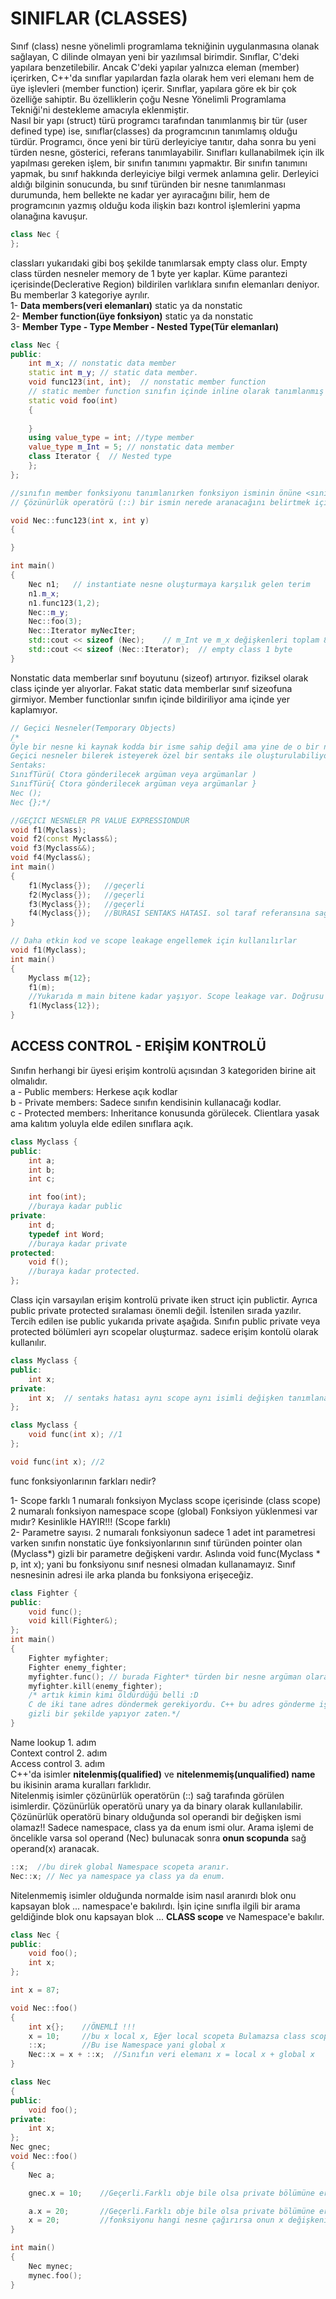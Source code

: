 # SINIFLAR (CLASSES)
Sınıf (class) nesne yönelimli programlama tekniğinin uygulanmasına olanak sağlayan, C dilinde olmayan yeni bir
yazılımsal birimdir. Sınıflar, C'deki yapılara benzetilebilir. Ancak C'deki yapılar yalnızca eleman (member)
içerirken, C++'da sınıflar yapılardan fazla olarak hem veri elemanı hem de üye işlevleri (member function) içerir.
Sınıflar, yapılara göre ek bir çok özelliğe sahiptir. Bu özelliklerin çoğu Nesne Yönelimli Programlama Tekniği'ni
destekleme amacıyla eklenmiştir.  
Nasıl bir yapı (struct) türü programcı tarafından tanımlanmış bir tür (user defined type) ise, sınıflar(classes) da programcının
tanımlamış olduğu türdür. Programcı, önce yeni bir türü derleyiciye tanıtır, daha sonra bu yeni türden nesne,
gösterici, referans tanımlayabilir. Sınıfları kullanabilmek için ilk yapılması gereken işlem, bir sınıfın tanımını
yapmaktır. Bir sınıfın tanımını yapmak, bu sınıf hakkında derleyiciye bilgi vermek anlamına gelir.
Derleyici aldığı bilginin sonucunda, bu sınıf türünden bir nesne tanımlanması durumunda, hem bellekte ne
kadar yer ayıracağını bilir, hem de programcının yazmış olduğu koda ilişkin bazı kontrol işlemlerini yapma
olanağına kavuşur. 
```cpp
class Nec {
};
```
classları yukarıdaki gibi boş şekilde tanımlarsak empty class olur. Empty class türden nesneler memory de 1 byte yer kaplar.
Küme parantezi içerisinde(Declerative Region) bildirilen varlıklara sınıfın elemanları deniyor. Bu memberlar 3 kategoriye ayrılır.  
1- **Data members(veri elemanları)**  static ya da nonstatic  
2- **Member function(üye fonksiyon)** static ya da nonstatic  
3- **Member Type - Type Member - Nested Type(Tür elemanları)**   
```cpp
class Nec {
public:
    int m_x; // nonstatic data member
    static int m_y; // static data member.
    void func123(int, int);  // nonstatic member function
    // static member function sınıfın içinde inline olarak tanımlanmış
    static void foo(int)
    {
    
    }
    using value_type = int; //type member 
    value_type m_Int = 5; // nonstatic data member
    class Iterator {  // Nested type
    };
};

//sınıfın member fonksiyonu tanımlanırken fonksiyon isminin önüne <sınıf_ismi> :: konulmalı
// Çözünürlük operatörü (::) bir ismin nerede aranacağını belirtmek için kullanılır.

void Nec::func123(int x, int y) 
{

}

int main()
{
    Nec n1;   // instantiate nesne oluşturmaya karşılık gelen terim
    n1.m_x;
    n1.func123(1,2);
    Nec::m_y;
    Nec::foo(3);
    Nec::Iterator myNecIter;
    std::cout << sizeof (Nec);    // m_Int ve m_x değişkenleri toplam 8 byte
    std::cout << sizeof (Nec::Iterator);  // empty class 1 byte
}
```
Nonstatic data memberlar sınıf boyutunu (sizeof) artırıyor. fiziksel olarak class içinde yer alıyorlar. Fakat static data memberlar sınıf sizeofuna girmiyor. Member functionlar sınıfın içinde bildiriliyor ama içinde yer kaplamıyor.  

```cpp
// Geçici Nesneler(Temporary Objects)
/*
Öyle bir nesne ki kaynak kodda bir isme sahip değil ama yine de o bir nesne.
Geçici nesneler bilerek isteyerek özel bir sentaks ile oluşturulabiliyorlar.
Sentaks:
SınıfTürü( Ctora gönderilecek argüman veya argümanlar ) 
SınıfTürü{ Ctora gönderilecek argüman veya argümanlar }
Nec ();
Nec {};*/

//GEÇICI NESNELER PR VALUE EXPRESSIONDUR
void f1(Myclass);
void f2(const Myclass&);
void f3(Myclass&&);
void f4(Myclass&);
int main()
{
	f1(Myclass{});   //geçerli
	f2(Myclass{});   //geçerli
	f3(Myclass{});	 //geçerli
	f4(Myclass{});   //BURASI SENTAKS HATASI. sol taraf referansına sağ taraf değeri bağlanamaz.
}

// Daha etkin kod ve scope leakage engellemek için kullanılırlar
void f1(Myclass);
int main()
{
	Myclass m{12};
	f1(m);
    //Yukarıda m main bitene kadar yaşıyor. Scope leakage var. Doğrusu
    f1(Myclass{12});
}

```
## ACCESS CONTROL - ERİŞİM KONTROLÜ
Sınıfın herhangi bir üyesi erişim kontrolü açısından 3 kategoriden birine ait olmalıdır.  
a - Public members: Herkese açık kodlar  
b - Private members: Sadece sınıfın kendisinin kullanacağı kodlar.   
c - Protected members: Inheritance konusunda görülecek. Clientlara yasak ama kalıtım yoluyla elde edilen sınıflara açık.   
```cpp
class Myclass {
public:
    int a;
    int b;
    int c;

    int foo(int);
    //buraya kadar public
private:
    int d;
    typedef int Word;
    //buraya kadar private
protected:
    void f();
    //buraya kadar protected.
};
```
Class için varsayılan erişim kontrolü private iken struct için publictir. Ayrıca public private protected sıralaması önemli değil. İstenilen sırada yazılır. Tercih edilen ise public yukarıda private aşağıda. 
Sınıfın public private veya protected bölümleri ayrı scopelar oluşturmaz. sadece erişim kontolü olarak kullanılır.
```cpp
class Myclass {
public:
    int x;
private:
    int x;  // sentaks hatası aynı scope aynı isimli değişken tanımlanamaz
};
```
```cpp
class Myclass {
    void func(int x); //1
};

void func(int x); //2
```

func fonksiyonlarının farkları nedir?  

1- Scope farklı 1 numaralı fonksiyon Myclass scope içerisinde (class scope) 2 numaralı fonksiyon namespace scope (global) 
Fonksiyon yüklenmesi var mıdır? Kesinlikle HAYIR!!! (Scope farklı)    
2- Parametre sayısı. 2 numaralı fonksiyonun sadece 1 adet int parametresi varken sınıfın nonstatic üye fonksiyonlarının sınıf türünden pointer olan (Myclass*) gizli bir parametre değişkeni vardır. Aslında void func(Myclass * p, int x); yani bu fonksiyonu sınıf nesnesi olmadan kullanamayız. Sınıf nesnesinin adresi ile arka planda bu fonksiyona erişeceğiz.
```cpp
class Fighter {
public:
    void func();
    void kill(Fighter&);
};
int main()
{
    Fighter myfighter;
    Fighter enemy_fighter; 
    myfighter.func(); // burada Fighter* türden bir nesne argüman olarak gönderiliyor.
    myfighter.kill(enemy_fighter);
    /* artık kimin kimi öldürdüğü belli :D
    C de iki tane adres döndermek gerekiyordu. C++ bu adres gönderme işini
    gizli bir şekilde yapıyor zaten.*/
}
```
Name lookup 	    1. adım  
Context control		2. adım  
Access control  	3. adım  
C++'da isimler **nitelenmiş(qualified)** ve **nitelenmemiş(unqualified) name** bu ikisinin arama kuralları farklıdır.    
Nitelenmiş isimler çözünürlük operatörün (::) sağ tarafında görülen isimlerdir. Çözünürlük operatörü unary ya da binary olarak kullanılabilir.
Çözünürlük operatörü binary olduğunda sol operandi bir değişken ismi olamaz!! Sadece namespace, class ya da enum ismi olur. Arama işlemi de öncelikle varsa sol operand (Nec) bulunacak sonra **onun scopunda** sağ operand(x) aranacak.
```cpp
::x;  //bu direk global Namespace scopeta aranır.
Nec::x; // Nec ya namespace ya class ya da enum.
```
Nitelenmemiş isimler olduğunda normalde isim nasıl aranırdı blok onu kapsayan blok ... namespace'e bakılırdı. İşin içine sınıfla ilgili bir arama geldiğinde blok onu kapsayan blok ... **CLASS scope** ve Namespace'e bakılır.
```cpp
class Nec {
public:
    void foo();
    int x;
};

int x = 87;

void Nec::foo()
{
    int x{};    //ÖNEMLİ !!!
    x = 10;     //bu x local x, Eğer local scopeta Bulamazsa class scope a bakacak. Bulamazsa Namespace scope
    ::x;        //Bu ise Namespace yani global x
    Nec::x = x + ::x;  //Sınıfın veri elemanı x = local x + global x
}
```
```cpp
class Nec
{
public:
    void foo();
private:
    int x;
};
Nec gnec;
void Nec::foo()
{
    Nec a;

    gnec.x = 10; 	//Geçerli.Farklı obje bile olsa private bölümüne erişir.

    a.x = 20;	    //Geçerli.Farklı obje bile olsa private bölümüne erişir.
    x = 20;         //fonksiyonu hangi nesne çağırırsa onun x değişkeni.
}

int main()
{
    Nec mynec;
    mynec.foo();
}
```
